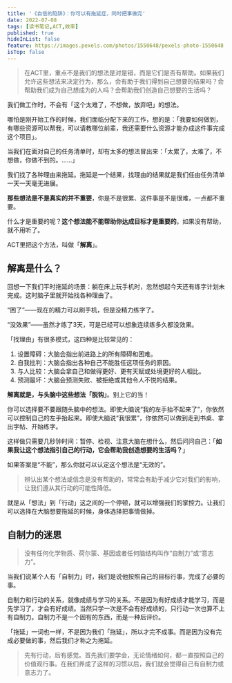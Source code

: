 ```yaml
---
title: '《自信的陷阱》：你可以有拖延症，同时把事做完'
date: 2022-07-08
tags: [读书笔记,ACT,效率]
published: true
hideInList: false
feature: https://images.pexels.com/photos/1550648/pexels-photo-1550648.jpeg?auto=compress&cs=tinysrgb&w=800
isTop: false
---
```


> 在ACT里，重点不是我们的想法是对是错，而是它们是否有帮助。如果我们允许这些想法来决定行为，那么，会有助于我们得到自己想要的结果吗？会帮助我们成为自己想成为的人吗？会帮助我们创造自己想要的生活吗？

<!--more-->

我们做工作时，不会有「这个太难了，不想做，放弃吧」的想法。

哪怕是刚开始工作的时候，我们面临分配下来的工作，想的是：「我要如何做到，有哪些资源可以帮我，可以请教哪位前辈，我还需要什么资源才能办成这件事完成这个项目」。

当我们在面对自己的任务清单时，却有太多的想法冒出来：「太累了，太难了，不想做，你做不到的。……」

我们找了各种理由来拖延。拖延是一个结果，找理由的结果就是我们任由任务清单一天一天毫无进展。

**那些想法是不是真实的并不重要**，你是不是很累、这件事是不是很难，一点都不重要。

什么才是重要的呢？**这个想法能不能帮助你达成目标才是重要的**。如果没有帮助，就不用听了。

ACT里把这个方法，叫做「**解离**」。

## 解离是什么？

回想一下我们平时拖延的场景：躺在床上玩手机时，忽然想起今天还有练字计划未完成。这时脑子里就开始找各种理由了。

“困了”——现在的精力可以刷手机，但是没精力练字了。

“没效果”——虽然才练了3天，可是已经可以想象连续练多久都没效果。

「找理由」有很多模式，这四种是比较常见的：
1. 设置障碍：大脑会指出前进路上的所有障碍和困难。
2. 自我批判：大脑会指出各种自己不能胜任这项任务的原因。
3. 与人比较：大脑会拿自己和做得更好、更有天赋或处境更好的人相比。
4. 预测最坏：大脑会预测失败、被拒绝或其他令人不悦的结果。

**解离就是，与头脑中这些想法「脱钩」**。别上它的当！

你可以选择要不要跟随头脑中的想法。即使大脑说“我的左手抬不起来了”，你依然可以控制自己的左手抬起来。即使大脑说“我很累”，你依然可以做到走到书桌、拿出字帖、开始练字。

这样做只需要几秒钟时间：暂停、检视、注意大脑在想什么，然后问问自己：「**如果我让这个想法指引自己的行动，它会帮助我创造想要的生活吗？**」

如果答案是“不能”，那么你就可以认定这个想法是“无效的”。

> 辨认出某个想法或信念是没有帮助的，常常会有助于减少它对我们的影响，让我们遵从其行动的可能性降低。

就是从「想法」到「行动」这之间的一个停顿，就可以增强我们的掌控力。让我们可以选择在大脑想要拖延的时候，身体选择把事情做掉。

## 自制力的迷思

> 没有任何化学物质、荷尔蒙、基因或者任何脑结构叫作“自制力”或“意志力”。

当我们说某个人有「自制力」时，我们是说他按照自己的目标行事，完成了必要的事。

自制力和行动的关系，就像成绩与学习的关系。不是因为有好成绩才能学习，而是先学习了，才会有好成绩。当然只学一次是不会有好成绩的，只行动一次也算不上有自制力。自制力不是一个固有的东西，而是一种后评价。


「拖延」一词也一样，不是因为我们「拖延」，所以才完不成事。而是因为没有完成必要做的事，然后我们才称之为拖延。

> 先有行动，后有感觉。首先我们要学会，无论情绪如何，都一直按照自己的价值观行事。在我们养成了这样的习惯以后，我们就会觉得自己有自制力或意志力了。